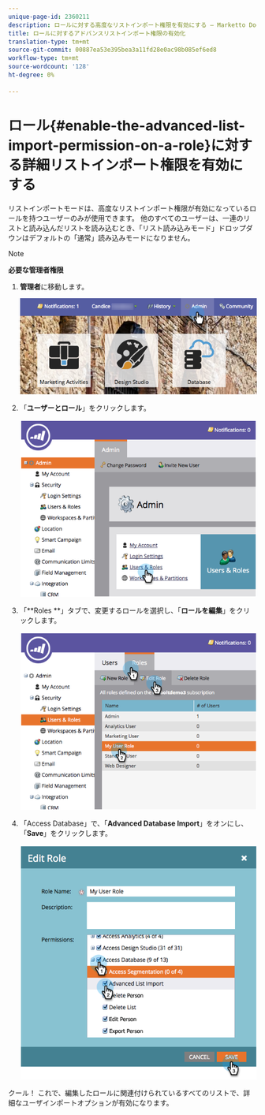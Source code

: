 ```yaml
---
unique-page-id: 2360211
description: ロールに対する高度なリストインポート権限を有効にする — Marketto Docs — 製品ドキュメント
title: ロールに対するアドバンスリストインポート権限の有効化
translation-type: tm+mt
source-git-commit: 00887ea53e395bea3a11fd28e0ac98b085ef6ed8
workflow-type: tm+mt
source-wordcount: '128'
ht-degree: 0%

---
```



# ロール{#enable-the-advanced-list-import-permission-on-a-role}に対する詳細リストインポート権限を有効にする

リストインポートモードは、高度なリストインポート権限が有効になっているロールを持つユーザーのみが使用できます。 他のすべてのユーザーは、一連のリストと読み込んだリストを読み込むとき、「リスト読み込みモード」ドロップダウンはデフォルトの「通常」読み込みモードになりません。

>[!NOTE]
>
>**必要な管理者権限**

1. **管理者**&#x200B;に移動します。

   ![](assets/adminhand-2.png)

1. 「**ユーザーとロール**」をクリックします。

   ![](assets/image2014-9-17-11-3a50-3a38.png)

1. 「**Roles **」タブで、変更するロールを選択し、「**ロールを編集**」をクリックします。

   ![](assets/image2014-9-17-11-3a51-3a49.png)

1. 「Access Database」で、「**Advanced Database Import**」をオンにし、「**Save**」をクリックします。

   ![](assets/four-1.png)

クール！ これで、編集したロールに関連付けられているすべてのリストで、詳細なユーザインポートオプションが有効になります。
